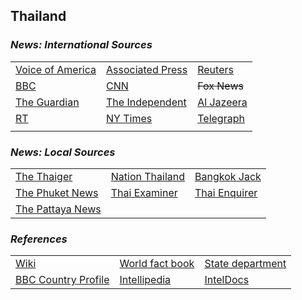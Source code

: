 ## Thailand ##

### _News: International Sources_ ###
|   |   |   |
| --- | --- | --- |
| [Voice of America](https://www.voanews.com/search?search_api_fulltext=Thailand&type=1&sort_by=publication_time) | [Associated Press](https://apnews.com/Thailand) | [Reuters](https://www.reuters.com/places/thailand) |
| [BBC](https://www.bbc.com/news/topics/c77jz3md4vdt/thailand) | [CNN](https://www.cnn.com/search/?q=Thailand&size=10&type=article) | ~~Fox News~~ |
| [The Guardian](https://www.theguardian.com/world/thailand) | [The Independent](https://www.independent.co.uk/topic/Thailand?CMP=ILC-refresh) | [Al Jazeera](https://www.aljazeera.com/topics/country/Thailand.html) |
| [RT](https://www.rt.com/tags/thailand/) | [NY Times](https://www.nytimes.com/topic/destination/thailand?searchResultPosition=0) | [Telegraph](https://www.telegraph.co.uk/thailand-asia/) |
|  |  |  |

### _News: Local Sources_ ###
|   |   |   |
| --- | --- | --- |
| [The Thaiger](https://thethaiger.com/news/national) | [Nation Thailand](https://www.nationthailand.com/) | [Bangkok Jack](https://bangkokjack.com/pattaya-news/) |
| [The Phuket News](https://www.thephuketnews.com/news-thailand.php) | [Thai Examiner](https://www.thaiexaminer.com/) | [Thai Enquirer](https://www.thaienquirer.com/) |
| [The Pattaya News](https://thepattayanews.com/) |  |  |


### _References_ ###
|   |   |   |
| --- | --- | --- |
| [Wiki](https://en.wikipedia.org/wiki/Thailand) | [World fact book](https://www.cia.gov/library/publications/resources/the-world-factbook/geos/th.html) | [State department](https://www.state.gov/countries-areas/thailand/) |
| [BBC Country Profile](https://www.bbc.co.uk/news/world-asia-15581957) | [Intellipedia](https://intellipedia.intelink.gov/wiki/Thailand) | [IntelDocs](https://inteldocs.intelink.gov/search/folder?q=Thailand) |
